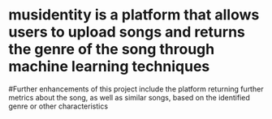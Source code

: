 # musidentity is a platform that allows users to upload songs and returns the genre of the song through machine learning techniques

#Further enhancements of this project include the platform returning further metrics about the song, as well as similar songs, based on the identified genre or other characteristics 
